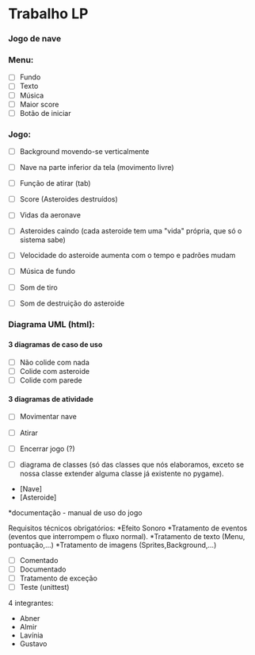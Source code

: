 <h1>Trabalho LP</h1>

<h3>Jogo de nave</h3>

<h3>Menu:</h3>

- [ ] Fundo
- [ ] Texto
- [ ] Música
- [ ] Maior score
- [ ] Botão de iniciar

<h3>Jogo:</h3>

- [ ] Background movendo-se verticalmente
- [ ] Nave na parte inferior da tela (movimento livre)
- [ ] Função de atirar (tab)
- [ ] Score (Asteroides destruídos)
- [ ] Vidas da aeronave
- [ ] Asteroides caindo (cada asteroide tem uma "vida" própria, que só o sistema sabe)
- [ ] Velocidade do asteroide aumenta com o tempo e padrões mudam
- [ ] Música de fundo
- [ ] Som de tiro
- [ ] Som de destruição do asteroide


<h3>Diagrama UML (html):<h3> 

<h4>3 diagramas de caso de uso</h4>

- [ ] Não colide com nada 
- [ ] Colide com asteroide
- [ ] Colide com parede 

<h4>3 diagramas de atividade</h4>

- [ ] Movimentar nave
- [ ] Atirar 
- [ ] Encerrar jogo (?)

- [ ] diagrama de classes (só das classes que nós elaboramos, exceto se nossa classe extender alguma classe já existente no pygame). 
* [Nave]
* [Asteroide]

*documentação - manual de uso do jogo


Requisitos técnicos obrigatórios:
*Efeito Sonoro
*Tratamento de eventos (eventos que interrompem o fluxo normal). 
*Tratamento de texto (Menu, pontuação,...)
*Tratamento de imagens (Sprites,Background,...)


- [ ] Comentado
- [ ] Documentado
- [ ] Tratamento de exceção
- [ ] Teste (unittest)

4 integrantes:

* Abner
* Almir
* Lavínia
* Gustavo

